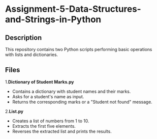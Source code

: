 # Assignment-5-Data-Structures-and-Strings-in-Python

## Description
This repository contains two Python scripts performing basic operations with lists and dictionaries.
## Files
1.**Dictionary of Student Marks.py**  
   - Contains a dictionary with student names and their marks.  
   - Asks for a student's name as input.  
   - Returns the corresponding marks or a "Student not found" message.
     
2.**List.py**  
   - Creates a list of numbers from 1 to 10.  
   - Extracts the first five elements.  
   - Reverses the extracted list and prints the results.
